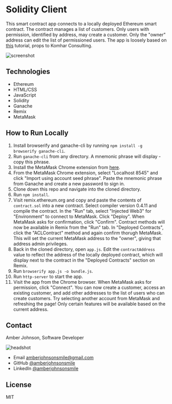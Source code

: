 # Solidity Client

This smart contract app connects to a locally deployed Ethereum smart contract. The contract manages a list of customers. Only users with permission, identified by address, may create a customer. Only the "owner" address can edit the list of permissioned users. The app is loosely based on [this](https://blockgeeks.com/introduction-to-solidity-acl-and-events-part-2/) tutorial, props to Komhar Consulting.

![screenshot](https://user-images.githubusercontent.com/31632938/51629364-a3cd9400-1f04-11e9-9cc0-f39605ae0e6b.png)

## Technologies
* Ethereum
* HTML/CSS
* JavaScript
* Solidity
* Ganache
* Remix
* MetaMask

## How to Run Locally

1. Install browserify and ganache-cli by running `npm install -g browserify ganache-cli`.
1. Run `ganache-cli` from any directory. A mnemonic phrase will display - copy this phrase.
1. Install the MetaMask Chrome extension from [here](https://metamask.io/).
1. From the MetaMask Chrome extension, select "Localhost 8545" and click "Import using account seed phrase". Paste the mnemonic phrase from Ganache and create a new password to sign in.
1. Clone down this repo and navigate into the cloned directory.
1. Run `npm install`.
1. Visit remix.ethereum.org and copy and paste the contents of `contract.sol` into a new contract. Select compiler version 0.4.11 and compile the contract. In the "Run" tab, select "Injected Web3" for "Environment" to connect to MetaMask. Click "Deploy". When MetaMask asks for confirmation, click "Confirm". Contract methods will now be available in Remix from the "Run" tab. In "Deployed Contracts", click the "ACLContract" method and again confirm thorugh MetaMask. This will set the current MetaMask address to the "owner", giving that address admin privileges.
1. Back in the cloned directory, open `app.js`. Edit the `contractAddress` value to reflect the address of the locally deployed contract, which will display next to the contract in the "Deployed Contracts" section on Remix.
1. Run `browserify app.js -o bundle.js`.
1. Run `http-server` to start the app.
1. Visit the app from the Chrome browser. When MetaMask asks for permission, click "Connect". You can now create a customer, access an existing customer, and add other addresses to the list of users who can create customers. Try selecting another account from MetaMask and refreshing the page! Only certain features will be available based on the current address.

## Contact

Amber Johnson, Software Developer

![headshot](https://user-images.githubusercontent.com/31632938/36687590-517de15e-1ae7-11e8-8753-5c28cefd5e69.jpeg)
* Email amberjohnsonsmile@gmail.com
* GitHub [@amberjohnsonsmile](https://github.com/amberjohnsonsmile)
* LinkedIn [@amberjohnsonsmile](https://linkedin.com/in/amberjohnsonsmile)

## License

MIT
